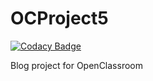 # OCProject5

[![Codacy Badge](https://api.codacy.com/project/badge/Grade/5d0bddca95ba4ce3bb5daaa24e5ba77b)](https://app.codacy.com/manual/nayodahl/OCProject5?utm_source=github.com&utm_medium=referral&utm_content=nayodahl/OCProject5&utm_campaign=Badge_Grade_Dashboard)

Blog project for OpenClassroom
